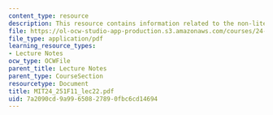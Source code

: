 ```yaml
---
content_type: resource
description: This resource contains information related to the non-literal speech.
file: https://ol-ocw-studio-app-production.s3.amazonaws.com/courses/24-251-introduction-to-philosophy-of-language-fall-2011/7a2090cd9a99650827890fbc6cd14694_MIT24_251F11_lec22.pdf
file_type: application/pdf
learning_resource_types:
- Lecture Notes
ocw_type: OCWFile
parent_title: Lecture Notes
parent_type: CourseSection
resourcetype: Document
title: MIT24_251F11_lec22.pdf
uid: 7a2090cd-9a99-6508-2789-0fbc6cd14694
---
```

